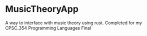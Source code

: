 # MusicTheoryApp
A way to interface with music theory using rust. Completed for my CPSC_354 Programming Languages Final
